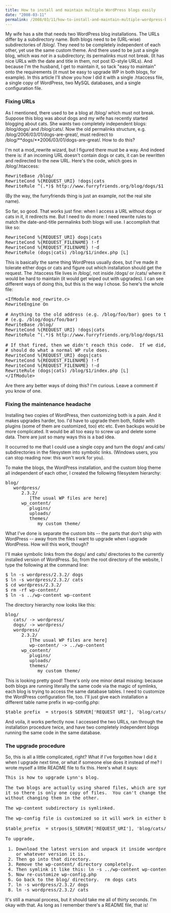 ```yaml
---
title: How to install and maintain multiple WordPress blogs easily
date: "2008-03-11"
permalink: /2008/03/11/how-to-install-and-maintain-multiple-wordpress-blogs-easily/
---
```

My wife has a site that needs two WordPress blog installations. The URLs differ by a subdirectory name. Both blogs need to be (URL-wise) subdirectories of /blog/. They need to be completely independent of each other, yet use the same custom theme. And there used to be just a single blog, which was *not* in a subdirectory; its permalinks must not break. (It has nice URLs with the date and title in them, not post ID-style URLs). And because I'm the husband, I get to maintain it, so tack "easy to maintain" onto the requirements (it must be easy to upgrade WP in both blogs, for example). In this article I'll show you how I did it with a single .htaccess file, a single copy of WordPress, two MySQL databases, and a single configuration file.

### Fixing URLs

As I mentioned, there used to be a blog at /blog/ which must not break. Suppose this blog was about dogs and my wife has recently started blogging about cats. She wants two completely independent blogs: /blog/dogs/ and /blog/cats/. Now the old permalinks structure, e.g. /blog/2006/03/01/dogs-are-great/, must redirect to /blog/**dogs/**2006/03/01/dogs-are-great/. How to do this?

I'm not a mod_rewrite wizard, but I figured there must be a way. And indeed there is: if an incoming URL doesn't contain dogs or cats, it can be rewritten and redirected to the new URL. Here's the code, which goes in /blog/.htaccess:

<pre>RewriteBase /blog/
RewriteCond %{REQUEST_URI} !dogs|cats
RewriteRule ^(.*)$ http://www.furryfriends.org/blog/dogs/$1 [R]
</pre>

(By the way, the furryfriends thing is just an example, not the real site name).

So far, so good. That works just fine: when I access a URL without dogs or cats in it, it redirects me. But I need to do more: I need rewrite rules to match the date-and-title permalinks both blogs will use. I accomplish that like so:

<pre>RewriteCond %{REQUEST_URI} dogs|cats
RewriteCond %{REQUEST_FILENAME} !-f
RewriteCond %{REQUEST_FILENAME} !-d
RewriteRule (dogs|cats) /blog/$1/index.php [L]
</pre>

This is basically the same thing WordPress usually does, but I've made it tolerate either dogs or cats and figure out which installation should get the request. The .htaccess file lives in /blog/, not inside /dogs/ or /cats/ where it would be hard to maintain (it would get wiped out with upgrades). I can see different ways of doing this, but this is the way I chose. So here's the whole file:

<pre>&lt;IfModule mod_rewrite.c>
RewriteEngine On

# Anything to the old address (e.g. /blog/foo/bar) goes to the new address
# (e.g. /blog/dogs/foo/bar)
RewriteBase /blog/
RewriteCond %{REQUEST_URI} !dogs|cats
RewriteRule ^(.*)$ http://www.furryfriends.org/blog/dogs/$1 [R]

# If that fired, then we didn't reach this code.  If we did, then this rule
# should do what a normal WP rule does.
RewriteCond %{REQUEST_URI} dogs|cats
RewriteCond %{REQUEST_FILENAME} !-f
RewriteCond %{REQUEST_FILENAME} !-d
RewriteRule (dogs|cats) /blog/$1/index.php [L]
&lt;/IfModule>
</pre>

Are there any better ways of doing this? I'm curious. Leave a comment if you know of one.

### Fixing the maintenance headache

Installing two copies of WordPress, then customizing both is a pain. And it makes upgrades harder, too. I'd have to upgrade them both, fiddle with plugins (some of them are customized, too) etc etc. Even backups would be more complicated. It would be all too easy to screw up and delete some data. There are just so many ways this is a bad idea.

It occurred to me that I could use a single copy and turn the dogs/ and cats/ subdirectories in the filesystem into symbolic links. (Windows users, you can stop reading now: this won't work for you).

To make the blogs, the WordPress installation, and the custom blog theme all independent of each other, I created the following filesystem hierarchy:

<pre>blog/
   wordpress/
      2.3.2/
         [The usual WP files are here]
      wp_content/
         plugins/
         uploads/
         themes/
            my_custom_theme/
</pre>

What I've done is separate the custom bits -- the parts that don't ship with WordPress -- away from the files I want to upgrade when I upgrade WordPress. How will this work, though?

I'll make symbolic links from the dogs/ and cats/ directories to the currently installed version of WordPress. So, from the root directory of the website, I type the following at the command line:

<pre>$ ln -s wordpress/2.3.2/ dogs
$ ln -s wordpress/2.3.2/ cats
$ cd wordpress/2.3.2/
$ rm -rf wp-content/
$ ln -s ../wp-content wp-content
</pre>

The directory hierarchy now looks like this: 
<pre>blog/
   cats/ -&gt; wordpress/
   dogs/ -&gt; wordpress/
   wordpress/
      2.3.2/
         [The usual WP files are here]
         wp-content/ -&gt; ../wp-content
      wp_content/
         plugins/
         uploads/
         themes/
            my_custom_theme/
</pre>

This is looking pretty good! There's only one minor detail missing: because both blogs are running literally the same code via the magic of symlinks, each blog is trying to access the same database tables. I need to customize the WordPress configuration file, too. I'll just give each installation a different table name prefix in wp-config.php: 
<pre>$table_prefix  = strpos($_SERVER['REQUEST_URI'], 'blog/cats/') ? 'wp_cats_' : 'wp_dogs';
</pre>

And voila, it works perfectly now. I accessed the two URLs, ran through the installation procedure twice, and have two completely independent blogs running the same code in the same database.

### The upgrade procedure

So, this is all a little complicated, right? What if I've forgotten how I did it when I upgrade next time, or what if someone else does it instead of me? I wrote myself a little README file to fix this. Here's what it says:

<pre>This is how to upgrade Lynn's blog.

The two blogs are actually using shared files, which are symlinked to make
it so there is only one copy of files.  You can't change the files in one
without changing them in the other.

The wp-content subdirectory is symlinked.

The wp-config file is customized so it will work in either blog:

$table_prefix  = strpos($_SERVER['REQUEST_URI'], 'blog/cats/') ? 'wp_cats_' : 'wp_dogs';

To upgrade, 

 1. Download the latest version and unpack it inside wordpress/ as 2.3.2/
    or whatever version it is.
 2. Then go into that directory.
 3. Remove the wp-content/ directory completely.
 4. Then symlink it like this: ln -s ../wp-content wp-content
 5. Now re-customize wp-config.php
 6. Go back to the blog/ directory.  rm dogs cats
 7. ln -s wordpress/2.3.2/ dogs
 8. ln -s wordpress/2.3.2/ cats
</pre>

It's still a manual process, but it should take me all of thirty seconds. I'm okay with that. As long as I remember there's a README file, that is!
